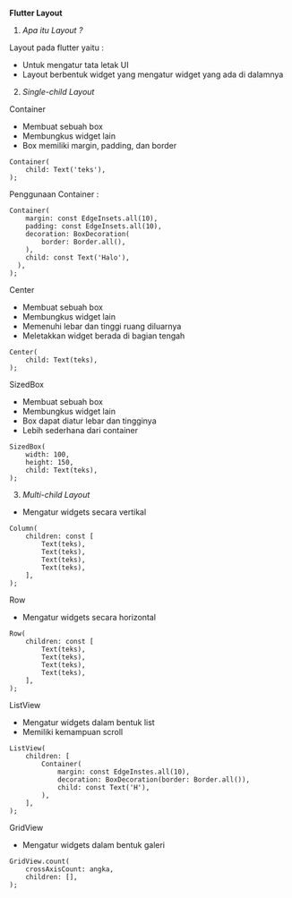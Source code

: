 **Flutter Layout**

1. *Apa itu Layout ?*

Layout pada flutter yaitu :

* Untuk mengatur tata letak UI
* Layout berbentuk widget yang mengatur widget yang ada di dalamnya

2. *Single-child Layout*

Container

* Membuat sebuah box
* Membungkus widget lain
* Box memiliki margin, padding, dan border

```
Container(
    child: Text('teks'),
);
```

Penggunaan Container :

```
Container(
    margin: const EdgeInsets.all(10),
    padding: const EdgeInsets.all(10),
    decoration: BoxDecoration(
        border: Border.all(),
    ),
    child: const Text('Halo'),
  ),
);
```

Center

* Membuat sebuah box
* Membungkus widget lain
* Memenuhi lebar dan tinggi ruang diluarnya
* Meletakkan widget berada di bagian tengah

```
Center(
    child: Text(teks),
);
```

SizedBox

* Membuat sebuah box
* Membungkus widget lain
* Box dapat diatur lebar dan tingginya
* Lebih sederhana dari container

```
SizedBox(
    width: 100,
    height: 150,
    child: Text(teks),
);
```

3. *Multi-child Layout*

* Mengatur widgets secara vertikal

```
Column(
    children: const [
        Text(teks),
        Text(teks),
        Text(teks),
        Text(teks),
    ],
);
```

Row 

* Mengatur widgets secara horizontal

```
Row(
    children: const [
        Text(teks),
        Text(teks),
        Text(teks),
        Text(teks),
    ],
);
```


ListView 

* Mengatur widgets dalam bentuk list 
* Memiliki kemampuan scroll

```
ListView(
    children: [
        Container(
            margin: const EdgeInstes.all(10),
            decoration: BoxDecoration(border: Border.all()),
            child: const Text('H'),
        ),
    ],
);
```

GridView

* Mengatur widgets dalam bentuk galeri

```
GridView.count(
    crossAxisCount: angka,
    children: [],
);
```
